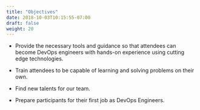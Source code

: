```yaml
---
title: "Objectives"
date: 2018-10-03T10:15:55-07:00
draft: false
weight: 20
---
```


- Provide the necessary tools and guidance so that attendees can become DevOps engineers with hands-on experience using cutting edge technologies.

- Train attendees to be capable of learning and solving problems on their own.

- Find new talents for our team.

- Prepare participants for their first job as DevOps Engineers.
